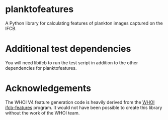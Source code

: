 # planktofeatures
A Python library for calculating features of plankton images captured on the IFCB.

# Additional test dependencies
You will need libifcb to run the test script in addition to the other dependencies for planktofeatures.

# Acknowledgements
The WHOI V4 feature generation code is heavily derived from the [WHOI ifcb-features](https://github.com/WHOIGit/ifcb-features) program. It would not have been possible to create this library without the work of the WHOI team.
